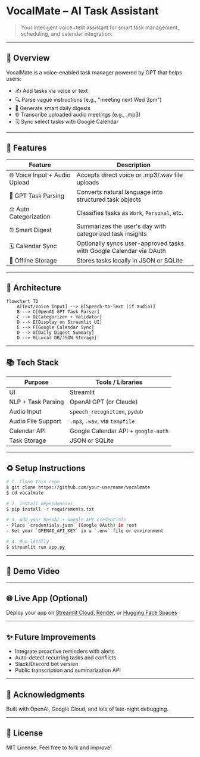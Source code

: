 # VocalMate – AI Task Assistant

> Your intelligent voice+text assistant for smart task management, scheduling, and calendar integration.

---

## 🌟 Overview

VocalMate is a voice-enabled task manager powered by GPT that helps users:

* ✍️ Add tasks via voice or text
* 🔍 Parse vague instructions (e.g., "meeting next Wed 3pm")
* 🔔 Generate smart daily digests
* 🌐 Transcribe uploaded audio meetings (e.g., .mp3)
* 🗓️ Sync select tasks with Google Calendar

---

## 🔧 Features

| Feature                       | Description                                                         |
| ----------------------------- | ------------------------------------------------------------------- |
| 🌐 Voice Input + Audio Upload | Accepts direct voice or .mp3/.wav file uploads                      |
| 🤖 GPT Task Parsing           | Converts natural language into structured task objects              |
| ⚖️ Auto Categorization        | Classifies tasks as `Work`, `Personal`, etc.                        |
| ⏰ Smart Digest                | Summarizes the user's day with categorized task insights            |
| 🗓️ Calendar Sync             | Optionally syncs user-approved tasks with Google Calendar via OAuth |
| 📁 Offline Storage            | Stores tasks locally in JSON or SQLite                              |

---

## 🚀 Architecture

```mermaid
flowchart TD
    A[Text/Voice Input] --> B[Speech-to-Text (if audio)]
    B --> C[OpenAI GPT Task Parser]
    C --> D[Categorizer + Validator]
    D --> E[Display on Streamlit UI]
    E --> F[Google Calendar Sync]
    D --> G[Daily Digest Summary]
    D --> H[Local DB/JSON Storage]
```

---

## 📚 Tech Stack

| Purpose            | Tools / Libraries                   |
| ------------------ | ----------------------------------- |
| UI                 | Streamlit                           |
| NLP + Task Parsing | OpenAI GPT (or Claude)              |
| Audio Input        | `speech_recognition`, `pydub`       |
| Audio File Support | `.mp3`, `.wav`, via `tempfile`      |
| Calendar API       | Google Calendar API + `google-auth` |
| Task Storage       | JSON or SQLite                      |

---

## ♻️ Setup Instructions

```bash
# 1. Clone this repo
$ git clone https://github.com/your-username/vocalmate
$ cd vocalmate

# 2. Install dependencies
$ pip install -r requirements.txt

# 3. Add your OpenAI + Google API credentials
- Place `credentials.json` (Google OAuth) in root
- Set your `OPENAI_API_KEY` in a `.env` file or environment

# 4. Run locally
$ streamlit run app.py
```

---

## 🎥 Demo Video

---

## 🌐 Live App (Optional)

Deploy your app on [Streamlit Cloud](https://streamlit.io/cloud), [Render](https://render.com), or [Hugging Face Spaces](https://huggingface.co/spaces)

---

## ✨ Future Improvements

* Integrate proactive reminders with alerts
* Auto-detect recurring tasks and conflicts
* Slack/Discord bot version
* Public transcription and summarization API

---

## 🙏 Acknowledgments

Built with OpenAI, Google Cloud, and lots of late-night debugging.

---

## 📄 License

MIT License. Feel free to fork and improve!
